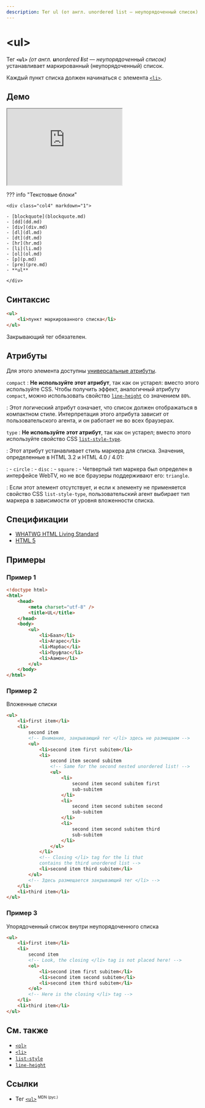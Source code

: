 ```yaml
---
description: Тег ul (от англ. unordered list — неупорядоченный список) устанавливает маркированный (неупорядоченный) список
---
```


# &lt;ul&gt;

Тег **`<ul>`** _(от англ. **u**nordered **l**ist — неупорядоченный список)_ устанавливает маркированный (неупорядоченный) список.

Каждый пункт списка должен начинаться с элемента [`<li>`](li.md).

## Демо

<iframe class="interactive is-tabbed-standard-height" height="200" src="https://interactive-examples.mdn.mozilla.net/pages/tabbed/ul.html" title="MDN Web Docs Interactive Example" loading="lazy" data-readystate="complete"></iframe>

??? info "Текстовые блоки"

    <div class="col4" markdown="1">

    - [blockquote](blockquote.md)
    - [dd](dd.md)
    - [div](div.md)
    - [dl](dl.md)
    - [dt](dt.md)
    - [hr](hr.md)
    - [li](li.md)
    - [ol](ol.md)
    - [p](p.md)
    - [pre](pre.md)
    - **ul**

    </div>

## Синтаксис

```html
<ul>
	<li>пункт маркированного списка</li>
</ul>
```

Закрывающий тег обязателен.

## Атрибуты

Для этого элемента доступны [универсальные атрибуты](uni-attr.md).

`compact`
: **Не используйте этот атрибут**, так как он устарел: вместо этого используйте CSS. Чтобы получить эффект, аналогичный атрибуту `compact`, можно использовать свойство [`line-height`](../css/line-height.md) со значением `80%`.

: Этот логический атрибут означает, что список должен отображаться в компактном стиле. Интерпретация этого атрибута зависит от пользовательского агента, и он работает не во всех браузерах.

`type`
: **Не используйте этот атрибут**, так как он устарел; вместо этого используйте свойство CSS [`list-style-type`](../css/list-style-type.md).

: Этот атрибут устанавливает стиль маркера для списка. Значения, определенные в HTML 3.2 и HTML 4.0 / 4.01:

: - `circle`
: - `disc`
: - `square`
: - Четвертый тип маркера был определен в интерфейсе WebTV, но не все браузеры поддерживают его: `triangle`.

: Если этот элемент отсутствует, и если к элементу не применяется свойство CSS `list-style-type`, пользовательский агент выбирает тип маркера в зависимости от уровня вложенности списка.

## Спецификации

-   [WHATWG HTML Living Standard](https://html.spec.whatwg.org/multipage/grouping-content.html#the-ul-element)
-   [HTML 5](http://www.w3.org/TR/html5/grouping-content.html#the-ul-element)

## Примеры

### Пример 1

```html
<!doctype html>
<html>
	<head>
		<meta charset="utf-8" />
		<title>UL</title>
	</head>
	<body>
		<ul>
			<li>Баал</li>
			<li>Агарес</li>
			<li>Марбас</li>
			<li>Пруфлас</li>
			<li>Аамон</li>
		</ul>
	</body>
</html>
```

### Пример 2

Вложенные списки

```html
<ul>
	<li>first item</li>
	<li>
		second item
		<!-- Внимание, закрывающий тег </li> здесь не размещаем -->
		<ul>
			<li>second item first subitem</li>
			<li>
				second item second subitem
				<!-- Same for the second nested unordered list! -->
				<ul>
					<li>
						second item second subitem first
						sub-subitem
					</li>
					<li>
						second item second subitem second
						sub-subitem
					</li>
					<li>
						second item second subitem third
						sub-subitem
					</li>
				</ul>
			</li>
			<!-- Closing </li> tag for the li that
            contains the third unordered list -->
			<li>second item third subitem</li>
		</ul>
		<!-- Здесь размещается закрывающий тег </li> -->
	</li>
	<li>third item</li>
</ul>
```

### Пример 3

Упорядоченный список внутри неупорядоченного списка

```html
<ul>
	<li>first item</li>
	<li>
		second item
		<!-- Look, the closing </li> tag is not placed here! -->
		<ol>
			<li>second item first subitem</li>
			<li>second item second subitem</li>
			<li>second item third subitem</li>
		</ol>
		<!-- Here is the closing </li> tag -->
	</li>
	<li>third item</li>
</ul>
```

## См. также

-   [`<ol>`](ol.md)
-   [`<li>`](li.md)
-   [`list-style`](../css/list-style.md)
-   [`line-height`](../css/line-height.md)

## Ссылки

-   Тег [`<ul>`](https://developer.mozilla.org/ru/docs/Web/HTML/Element/ul) <sup><small>MDN (рус.)</small></sup>

